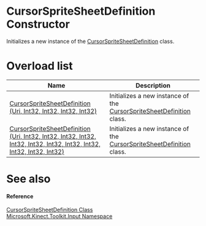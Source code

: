 CursorSpriteSheetDefinition Constructor  
=======================================  

Initializes a new instance of the [CursorSpriteSheetDefinition](../CursorSpriteSheetDefinition.md) class. <span id="overloadsSection"></span>

Overload list  
=============  

| Name                                                                                                                                                                                | Description                                                                                               |
|-------------------------------------------------------------------------------------------------------------------------------------------------------------------------------------|-----------------------------------------------------------------------------------------------------------|
| [CursorSpriteSheetDefinition (Uri, Int32, Int32, Int32, Int32)](CursorSpriteSheetDefinition/CursorSpriteSheetDefinition.md)                                                         | Initializes a new instance of the [CursorSpriteSheetDefinition](../CursorSpriteSheetDefinition.md) class. |
| [CursorSpriteSheetDefinition (Uri, Int32, Int32, Int32, Int32, Int32, Int32, Int32, Int32, Int32, Int32, Int32, Int32)](CursorSpriteSheetDefinition/CursorSpriteSheetDefinition.md) | Initializes a new instance of the [CursorSpriteSheetDefinition](../CursorSpriteSheetDefinition.md) class. |

<span id="ID4EO"></span>

See also  
========  

<span id="ID4EQ"></span>
#### Reference  

[CursorSpriteSheetDefinition Class](../CursorSpriteSheetDefinition.md)  
 [Microsoft.Kinect.Toolkit.Input Namespace](../../Kinect.Toolkit.Input.md)  



<!--Please do not edit the data in the comment block below.-->
<!--
TOCTitle : CursorSpriteSheetDefinition Constructor
RLTitle : CursorSpriteSheetDefinition Constructor
KeywordK : CursorSpriteSheetDefinition class, constructor
KeywordK : CursorSpriteSheetDefinition.CursorSpriteSheetDefinition constructor
KeywordF : Microsoft.Kinect.Toolkit.Input.CursorSpriteSheetDefinition.#ctor
KeywordF : Microsoft.Kinect.Toolkit.Input.CursorSpriteSheetDefinition.CursorSpriteSheetDefinition
KeywordF : Microsoft.Kinect.Toolkit.Input.CursorSpriteSheetDefinition.New
KeywordF : Microsoft.Kinect.Toolkit.Input.CursorSpriteSheetDefinition.#ctor
KeywordF : CursorSpriteSheetDefinition.CursorSpriteSheetDefinition
KeywordF : CursorSpriteSheetDefinition.New
KeywordA : Overload:Microsoft.Kinect.Toolkit.Input.CursorSpriteSheetDefinition.#ctor
AssetID : Overload:Microsoft.Kinect.Toolkit.Input.CursorSpriteSheetDefinition.#ctor
Locale : en-us
CommunityContent : 1
APIType : Managed
APILocation : 
APIName : Microsoft.Kinect.Toolkit.Input.CursorSpriteSheetDefinition
TargetOS : Windows
TopicType : kbSyntax
DocSet : K4Wv2
ProjType : K4Wv2Proj
Technology : Kinect for Windows
Product : Kinect for Windows SDK v2
productversion : 20
-->
